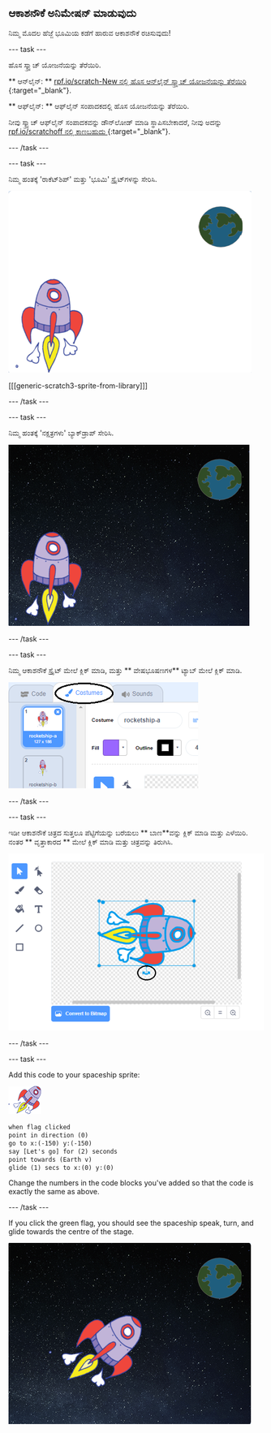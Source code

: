 ## ಆಕಾಶನೌಕೆ ಅನಿಮೇಷನ್ ಮಾಡುವುದು

ನಿಮ್ಮ ಮೊದಲ ಹೆಜ್ಜೆ ಭೂಮಿಯ ಕಡೆಗೆ ಹಾರುವ ಆಕಾಶನೌಕೆ ರಚಿಸುವುದು!

\--- task \---

ಹೊಸ ಸ್ಕ್ರ್ಯಾಚ್ ಯೋಜನೆಯನ್ನು ತೆರೆಯಿರಿ.

** ಆನ್‌ಲೈನ್: ** [ rpf.io/scratch-New ನಲ್ಲಿ ಹೊಸ ಆನ್‌ಲೈನ್ ಸ್ಕ್ರ್ಯಾಚ್ ಯೋಜನೆಯನ್ನು ತೆರೆಯಿರಿ ](http://rpf.io/scratchon) {:target="_blank"}.

** ಆಫ್‌ಲೈನ್: ** ಆಫ್‌ಲೈನ್ ಸಂಪಾದಕದಲ್ಲಿ ಹೊಸ ಯೋಜನೆಯನ್ನು ತೆರೆಯಿರಿ.

ನೀವು ಸ್ಕ್ರ್ಯಾಚ್ ಆಫ್‌ಲೈನ್ ಸಂಪಾದಕವನ್ನು ಡೌನ್‌ಲೋಡ್ ಮಾಡಿ ಸ್ಥಾಪಿಸಬೇಕಾದರೆ, ನೀವು ಅದನ್ನು [ rpf.io/scratchoff ನಲ್ಲಿ ಕಾಣಬಹುದು ](http://rpf.io/scratchoff) {:target="_blank"}.

\--- /task \---

\--- task \---

ನಿಮ್ಮ ಹಂತಕ್ಕೆ 'ರಾಕೆಟ್‌ಶಿಪ್' ಮತ್ತು 'ಭೂಮಿ' ಸ್ಪ್ರೈಟ್‌ಗಳನ್ನು ಸೇರಿಸಿ.

![ಆಕಾಶನೌಕೆ ಮತ್ತು ಭೂಮಿಯ ಸ್ಪ್ರೈಟ್‌ಗಳು](images/space-sprites.png)

[[[generic-scratch3-sprite-from-library]]]

\--- /task \---

\--- task \---

ನಿಮ್ಮ ಹಂತಕ್ಕೆ 'ನಕ್ಷತ್ರಗಳು' ಬ್ಯಾಕ್‌ಡ್ರಾಪ್ ಸೇರಿಸಿ.

![ಬಾಹ್ಯಾಕಾಶ ಹಿನ್ನೆಲೆ](images/space-backdrop.png)

\--- /task \---

\--- task \---

ನಿಮ್ಮ ಆಕಾಶನೌಕೆ ಸ್ಪ್ರೈಟ್ ಮೇಲೆ ಕ್ಲಿಕ್ ಮಾಡಿ, ಮತ್ತು ** ವೇಷಭೂಷಣಗಳ** ಟ್ಯಾಬ್ ಮೇಲೆ ಕ್ಲಿಕ್ ಮಾಡಿ.

![ಸ್ಪ್ರೈಟ್ ವೇಷಭೂಷಣ](images/space-costume.png)

\--- /task \---

\--- task \---

ಇಡೀ ಆಕಾಶನೌಕೆ ಚಿತ್ರದ ಸುತ್ತಲೂ ಪೆಟ್ಟಿಗೆಯನ್ನು ಬರೆಯಲು ** ಬಾಣ**ವನ್ನು ಕ್ಲಿಕ್ ಮಾಡಿ ಮತ್ತು ಎಳೆಯಿರಿ. ನಂತರ ** ವೃತ್ತಾಕಾರದ ** ಮೇಲೆ ಕ್ಲಿಕ್ ಮಾಡಿ ಮತ್ತು ಚಿತ್ರವನ್ನು ತಿರುಗಿಸಿ.

![Rotating a costume](images/space-rotate.png)

\--- /task \---

\--- task \---

Add this code to your spaceship sprite:

![Spaceship sprite](images/sprite-spaceship.png)

```blocks3
when flag clicked
point in direction (0)
go to x:(-150) y:(-150)
say [Let's go] for (2) seconds
point towards (Earth v)
glide (1) secs to x:(0) y:(0)
```

Change the numbers in the code blocks you've added so that the code is exactly the same as above.

\--- /task \---

If you click the green flag, you should see the spaceship speak, turn, and glide towards the centre of the stage.

![Testing a spaceship animation](images/space-animate-stage.png)